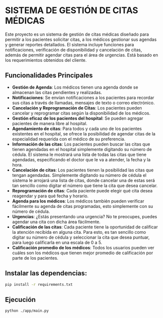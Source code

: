 # SISTEMA DE GESTIÓN DE CITAS MÉDICAS

Este proyecto es un sistema de gestión de citas médicas diseñado para permitir a los pacientes solicitar citas, a los médicos gestionar sus agendas y generar reportes detallados. El sistema incluye funciones para notificaciones, verificación de disponibilidad y cancelación de citas, además de permitir agendar citas para el área de urgencias. Está basado en los requerimientos obtenidos del cliente.

## Funcionalidades Principales

- **Gestión de Agenda**: Los médicos tienen una agenda donde se almacenan las citas pendientes y realizadas.
- **Notificaciones**: Se envían notificaciones a los pacientes para recordar sus citas a través de llamadas, mensajes de texto o correo electrónico.
- **Cancelación y Reprogramación de Citas**: Los pacientes pueden cancelar y reprogramar citas según la disponibilidad de los médicos.
- **Gestión eficaz de los pacientes del hospital**: Se pueden agregar pacientes de manera libre al hospital.
- **Agendamiento de citas**: Para todos y cada uno de los pacientes existentes en el hospital, se ofrece la posibilidad de agendar citas de la especialidad requerida con el médico de su preferencia.
- **Información de las citas**: Los pacientes pueden buscar las citas que tienen agendadas en el hospital simplemente digitando su número de cédula. El sistema le mostrará una lista de todas las citas que tiene agendadas, especificando el doctor que le va a atender, la fecha y la hora.
- **Cancelación de citas**: Los pacientes tienen la posibilidad las citas que tengan agendadas. Simplemente digitando su número de cédula el sistema le arrojará una lista de citas, donde cancelar una de estas será tan sencillo como digitar el número que tiene la cita que desea cancelar.
- **Reprogramación de citas**: Cada paciente puede elegir qué cita desea reagendar y para qué fecha y horario.
- **Agenda para los médicos**: Los médicos también pueden verificar fácilmente su agenda de citas programadas, esto simplemente con su número de cédula.
- **Urgencias**: ¿Estás presentando una urgencia? No te preocupes, puedes agendar una cita con dicha área fácilmente.
- **Calificación de las citas**: Cada paciente tiene la oportunidad de calificar la atención recibida en alguna cita. Para esto, es tan sencillo como digitar su número de cédula y seleccionar la cita que desea puntuar, para luego calificarla en una escala de 0 a 5.
- **Calificación promedio de los médicos**: Todos los usuarios pueden ver cuáles son los médicos que tienen mejor promedio de calificación por parte de los pacientes.

## Instalar las dependencias:
```bash
pip install -r requirements.txt
```

## Ejecución

```bash
python ./app/main.py
```
